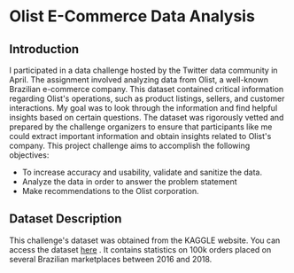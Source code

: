 # Olist E-Commerce Data Analysis


## Introduction
I participated in a data challenge hosted by the Twitter data community in April. The assignment involved analyzing data from Olist, a well-known Brazilian e-commerce company. This dataset contained critical information regarding Olist's operations, such as product listings, sellers, and customer interactions. My goal was to look through the information and find helpful insights based on certain questions. The dataset was rigorously vetted and prepared by the challenge organizers to ensure that participants like me could extract important information and obtain insights related to Olist's company. This project challenge aims to accomplish the following objectives:
-  To increase accuracy and usability, validate and sanitize the data.
- Analyze the data in order to answer the problem statement 
- Make recommendations to the Olist corporation.

## Dataset Description
This challenge's dataset was obtained from the KAGGLE website. You can access the dataset [here](https://www.kaggle.com/datasets/olistbr/brazilian-ecommerce) . It contains statistics on 100k orders placed on several Brazilian marketplaces between 2016 and 2018. 

